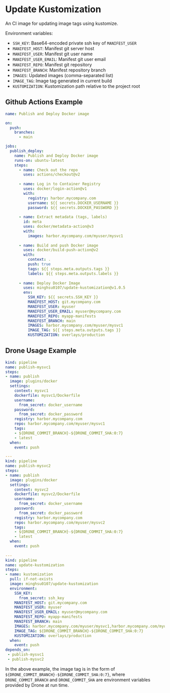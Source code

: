 # Update Kustomization
An CI image for updating image tags using kustomize.

Environment variables:
- `SSH_KEY`: Base64-encoded private ssh key of `MANIFEST_USER`
- `MANIFEST_HOST`: Manifest git server host
- `MANIFEST_USER`: Manifest git user name
- `MANIFEST_USER_EMAIL`: Manifest git user email
- `MANIFEST_REPO`: Manifest git repository
- `MANIFEST_BRANCH`: Manifest repository branch
- `IMAGES`: Updated images (comma-separated list)
- `IMAGE_TAG`: Image tag generated in current build
- `KUSTOMIZATION`: Kustomization path relative to the project root
## Github Actions Example
```yaml
name: Publish and Deploy Docker image

on:
  push:
    branches:
      - main

jobs:
  publish_deploy:
    name: Publish and Deploy Docker image
    runs-on: ubuntu-latest
    steps:
      - name: Check out the repo
        uses: actions/checkout@v2
      
      - name: Log in to Container Registry
        uses: docker/login-action@v1
        with:
          registry: harbor.mycompany.com
          username: ${{ secrets.DOCKER_USERNAME }}
          password: ${{ secrets.DOCKER_PASSWORD }}
      
      - name: Extract metadata (tags, labels)
        id: meta
        uses: docker/metadata-action@v3
        with:
          images: harbor.mycompany.com/myuser/mysvc1
          
      - name: Build and push Docker image
        uses: docker/build-push-action@v2
        with:
          context: .
          push: true
          tags: ${{ steps.meta.outputs.tags }}
          labels: ${{ steps.meta.outputs.labels }}
          
      - name: Deploy Docker Image
        uses: minghsu0107/update-kustomization@v1.0.5
        env:
          SSH_KEY: ${{ secrets.SSH_KEY }}
          MANIFEST_HOST: git.mycompany.com
          MANIFEST_USER: myuser
          MANIFEST_USER_EMAIL: myuser@mycompany.com
          MANIFEST_REPO: myapp-manifests
          MANIFEST_BRANCH: main
          IMAGES: harbor.mycompany.com/myuser/mysvc1
          IMAGE_TAG: ${{ steps.meta.outputs.tags }}
          KUSTOMIZATION: overlays/production
```
## Drone Usage Example
```yaml
kind: pipeline
name: publish-mysvc1
steps:
- name: publish
  image: plugins/docker
  settings:
    context: mysvc1
    dockerfile: mysvc1/Dockerfile
    username:
      from_secret: docker_username
    password:
      from_secret: docker_password
    registry: harbor.mycompany.com
    repo: harbor.mycompany.com/myuser/mysvc1
    tags:
    - ${DRONE_COMMIT_BRANCH}-${DRONE_COMMIT_SHA:0:7}
    - latest
  when:
    event: push

---
kind: pipeline
name: publish-mysvc2
steps:
- name: publish
  image: plugins/docker
  settings:
    context: mysvc2
    dockerfile: mysvc2/Dockerfile
    username:
      from_secret: docker_username
    password:
      from_secret: docker_password
    registry: harbor.mycompany.com
    repo: harbor.mycompany.com/myuser/mysvc2
    tags:
    - ${DRONE_COMMIT_BRANCH}-${DRONE_COMMIT_SHA:0:7}
    - latest
  when:
    event: push
    
---
kind: pipeline
name: update-kustomization
steps:
- name: kustomization
  pull: if-not-exists
  image: minghsu0107/update-kustomization
  environment:
    SSH_KEY:
      from_secret: ssh_key
    MANIFEST_HOST: git.mycompany.com
    MANIFEST_USER: myuser
    MANIFEST_USER_EMAIL: myuser@mycompany.com
    MANIFEST_REPO: myapp-manifests
    MANIFEST_BRANCH: main
    IMAGES: harbor.mycompany.com/myuser/mysvc1,harbor.mycompany.com/myuser/mysvc2
    IMAGE_TAG: ${DRONE_COMMIT_BRANCH}-${DRONE_COMMIT_SHA:0:7}
    KUSTOMIZATION: overlays/production
  when:
    event: push
depends_on:
 - publish-mysvc1
 - publish-mysvc2
```
In the above example, the image tag is in the form of `${DRONE_COMMIT_BRANCH}-${DRONE_COMMIT_SHA:0:7}`, where `DRONE_COMMIT_BRANCH` and `DRONE_COMMIT_SHA` are environment variables provided by Drone at run time. 

